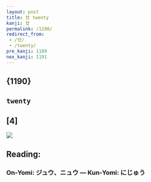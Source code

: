 ```yaml
---
layout: post
title: 廿 twenty
kanji: 廿
permalink: /1190/
redirect_from:
 - /廿/
 - /twenty/
pre_kanji: 1189
nex_kanji: 1191
---
```


## {1190}

## `twenty`

## [4]

<div class="stroke"><img src="E5BBBF.png" /></div>

## Reading:

### On-Yomi: ジュウ、ニュウ &mdash; Kun-Yomi: にじゅう
